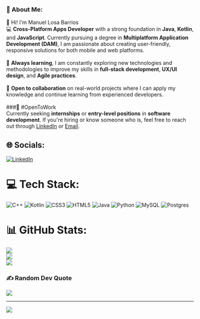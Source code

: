 ### 💫 About Me:
👋 Hi! I'm Manuel Losa Barrios<br>💻 **Cross-Platform Apps Developer** with a strong foundation in **Java**, **Kotlin**, and **JavaScript**. Currently pursuing a degree in **Multiplatform Application Development (DAM)**, I am passionate about creating user-friendly, responsive solutions for both mobile and web platforms.<br><br>🌱 **Always learning**, I am constantly exploring new technologies and methodologies to improve my skills in **full-stack development**, **UX/UI design**, and **Agile practices**.<br><br>🚀 **Open to collaboration** on real-world projects where I can apply my knowledge and continue learning from experienced developers.<br><br> 
###📌 #OpenToWork<br>Currently seeking **internships** or **entry-level positions** in **software development**. If you're hiring or know someone who is, feel free to reach out through [LinkedIn](https://www.linkedin.com/in/manuellosabarrios) or [Email](mailto:manu02jf@gmail.com).


## 🌐 Socials:
[![LinkedIn](https://img.shields.io/badge/LinkedIn-%230077B5.svg?logo=linkedin&logoColor=white)](https://linkedin.com/in/manuellosabarrios) 

# 💻 Tech Stack:
![C++](https://img.shields.io/badge/c++-%2300599C.svg?style=for-the-badge&logo=c%2B%2B&logoColor=white) ![Kotlin](https://img.shields.io/badge/kotlin-%237F52FF.svg?style=for-the-badge&logo=kotlin&logoColor=white) ![CSS3](https://img.shields.io/badge/css3-%231572B6.svg?style=for-the-badge&logo=css3&logoColor=white) ![HTML5](https://img.shields.io/badge/html5-%23E34F26.svg?style=for-the-badge&logo=html5&logoColor=white) ![Java](https://img.shields.io/badge/java-%23ED8B00.svg?style=for-the-badge&logo=openjdk&logoColor=white) ![Python](https://img.shields.io/badge/python-3670A0?style=for-the-badge&logo=python&logoColor=ffdd54) ![MySQL](https://img.shields.io/badge/mysql-4479A1.svg?style=for-the-badge&logo=mysql&logoColor=white) ![Postgres](https://img.shields.io/badge/postgres-%23316192.svg?style=for-the-badge&logo=postgresql&logoColor=white)
# 📊 GitHub Stats:
![](https://github-readme-stats.vercel.app/api?username=manu-losa&theme=dark&hide_border=false&include_all_commits=false&count_private=false)<br/>
![](https://github-readme-streak-stats.herokuapp.com/?user=manu-losa&theme=dark&hide_border=false)<br/>
![](https://github-readme-stats.vercel.app/api/top-langs/?username=manu-losa&theme=dark&hide_border=false&include_all_commits=false&count_private=false&layout=compact)

### ✍️ Random Dev Quote
![](https://quotes-github-readme.vercel.app/api?type=horizontal&theme=radical)

---
[![](https://visitcount.itsvg.in/api?id=manu-losa&icon=0&color=0)](https://visitcount.itsvg.in)

